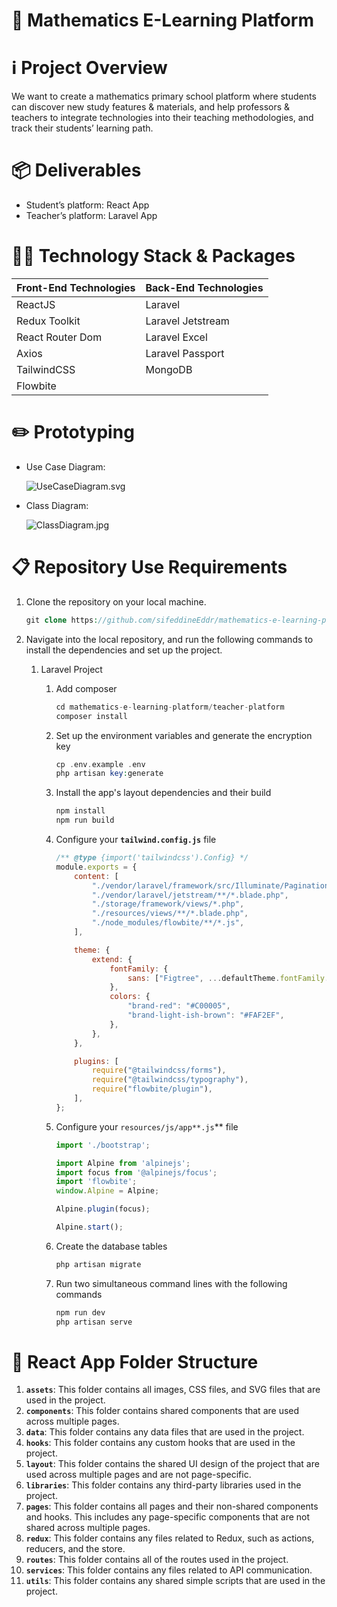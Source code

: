 # 📏 Mathematics E-Learning Platform

# ℹ️ Project Overview

We want to create a mathematics primary school platform where students can discover new study features & materials, and help professors & teachers to integrate technologies into their teaching methodologies, and track their students’ learning path.

# 📦 Deliverables

- Student’s platform: React App
- Teacher’s platform: Laravel App

# 👨‍💻 Technology Stack & Packages

| Front-End Technologies | Back-End Technologies |
| --- | --- |
| ReactJS | Laravel |
| Redux Toolkit | Laravel Jetstream |
| React Router Dom | Laravel Excel |
| Axios | Laravel Passport |
| TailwindCSS | MongoDB |
| Flowbite |  |

# ✏️ Prototyping

- Use Case Diagram:
    
    ![UseCaseDiagram.svg](%F0%9F%93%8F%20Mathematics%20E-Learning%20Platform%20ebf0745a138047cd8f2f6a7476d80822/UseCaseDiagram.svg)
    
- Class Diagram:
    
    ![ClassDiagram.jpg](%F0%9F%93%8F%20Mathematics%20E-Learning%20Platform%20ebf0745a138047cd8f2f6a7476d80822/ClassDiagram.jpg)
    

# 📋 Repository Use Requirements

1. Clone the repository on your local machine.
    
    ```php
    git clone https://github.com/sifeddineEddr/mathematics-e-learning-platform.git
    ```
    
2. Navigate into the local repository, and run the following commands to install the dependencies and set up the project.
    1. Laravel Project
        1. Add composer
            
            ```php
            cd mathematics-e-learning-platform/teacher-platform
            composer install
            ```
            
        2. Set up the environment variables and generate the encryption key
            
            ```php
            cp .env.example .env
            php artisan key:generate
            ```
            
        3. Install the app's layout dependencies and their build
            
            ```php
            npm install
            npm run build
            ```
            
        4. Configure your **`tailwind.config.js`** file
            
            ```jsx
            /** @type {import('tailwindcss').Config} */
            module.exports = {
                content: [
                    "./vendor/laravel/framework/src/Illuminate/Pagination/resources/views/*.blade.php",
                    "./vendor/laravel/jetstream/**/*.blade.php",
                    "./storage/framework/views/*.php",
                    "./resources/views/**/*.blade.php",
                    "./node_modules/flowbite/**/*.js",
                ],
            
                theme: {
                    extend: {
                        fontFamily: {
                            sans: ["Figtree", ...defaultTheme.fontFamily.sans],
                        },
                        colors: {
                            "brand-red": "#C00005",
                            "brand-light-ish-brown": "#FAF2EF",
                        },
                    },
                },
            
                plugins: [
                    require("@tailwindcss/forms"),
                    require("@tailwindcss/typography"),
                    require("flowbite/plugin"),
                ],
            };
            ```
            
        5. Configure your `resources/js/app**.js`** file
            
            ```jsx
            import './bootstrap';
            
            import Alpine from 'alpinejs';
            import focus from '@alpinejs/focus';
            import 'flowbite';
            window.Alpine = Alpine;
            
            Alpine.plugin(focus);
            
            Alpine.start();
            ```
            
        6. Create the database tables
            
            ```php
            php artisan migrate
            ```
            
        7. Run two simultaneous command lines with the following commands
            
            ```php
            npm run dev
            php artisan serve
            ```
            

# 📂 React App Folder Structure

1. **`assets`**: This folder contains all images, CSS files, and SVG files that are used in the project.
2. **`components`**: This folder contains shared components that are used across multiple pages.
3. **`data`**: This folder contains any data files that are used in the project.
4. **`hooks`**: This folder contains any custom hooks that are used in the project.
5. **`layout`**: This folder contains the shared UI design of the project that are used across multiple pages and are not page-specific.
6. **`libraries`**: This folder contains any third-party libraries used in the project.
7. **`pages`**: This folder contains all pages and their non-shared components and hooks. This includes any page-specific components that are not shared across multiple pages.
8. **`redux`**: This folder contains any files related to Redux, such as actions, reducers, and the store.
9. **`routes`**: This folder contains all of the routes used in the project.
10. **`services`**: This folder contains any files related to API communication.
11. **`utils`**: This folder contains any shared simple scripts that are used in the project.